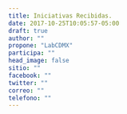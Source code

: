 ```yaml
---
title: Iniciativas Recibidas.
date: 2017-10-25T10:05:57-05:00
draft: true
author: ""
propone: "LabCDMX"
participa: ""
head_image: false
sitio: ""
facebook: ""
twitter: ""
correo: ""
telefono: ""
---
```

